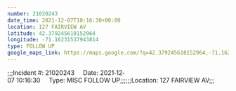 ```yaml
---
number: 21020243
date_time: 2021-12-07T10:16:30+00:00
location: 127 FAIRVIEW AV
latitude: 42.379245610152964
longitude: -71.16231537943814
type: FOLLOW UP
google_maps_link: https://maps.google.com/?q=42.379245610152964,-71.16231537943814
---
```


;;;Incident #: 21020243     Date: 2021‐12‐07 10:16:30     Type: MISC FOLLOW UP;;;;;;Location: 127 FAIRVIEW AV;;;

